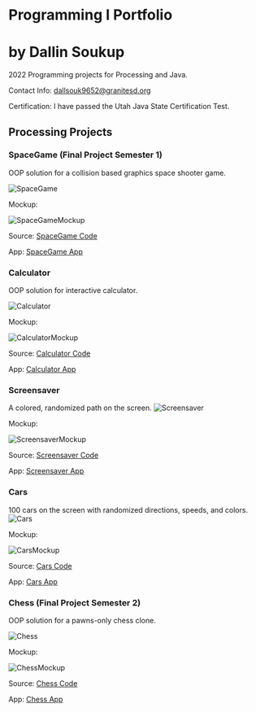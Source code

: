 # Programming I Portfolio

# by Dallin Soukup

2022 Programming projects for Processing and Java.

Contact Info: 
[dallsouk9652@granitesd.org](mailto:dallsouk9652@granitesd.org)

Certification: I have passed the Utah Java State Certification Test.

## Processing Projects

### SpaceGame (Final Project Semester 1)
OOP solution for a collision based graphics space shooter game.

![SpaceGame](https://github.com/9652211/ProgrammingPortfolioDS2022/blob/gh-pages/Images/sg1.png?raw=true)

Mockup: 

![SpaceGameMockup](https://github.com/9652211/ProgrammingPortfolioDS2022/blob/gh-pages/Images/SpaceGameMockup.jpg?raw=true)

Source: 
[SpaceGame Code](https://github.com/9652211/ProgrammingPortfolioDS2022/blob/gh-pages/src/SpaceGame.zip)

App: 
[SpaceGame App](https://github.com/9652211/ProgrammingPortfolioDS2022/blob/gh-pages/apps/SpaceGameWindowsApp.zip)

### Calculator
OOP solution for interactive calculator.

![Calculator](https://github.com/9652211/ProgrammingPortfolioDS2022/blob/gh-pages/Images/calc1.png?raw=true)

Mockup: 

![CalculatorMockup](https://github.com/9652211/ProgrammingPortfolioDS2022/blob/gh-pages/Images/CalculatorMockup.png?raw=true)

Source: 
[Calculator Code](https://github.com/9652211/ProgrammingPortfolioDS2022/blob/gh-pages/src/Calculator.zip)

App: 
[Calculator App](https://github.com/9652211/ProgrammingPortfolioDS2022/blob/gh-pages/apps/CalculatorWindowsApp.zip)

### Screensaver
A colored, randomized path on the screen.
![Screensaver](https://github.com/9652211/ProgrammingPortfolioDS2022/blob/gh-pages/Images/ScreenSaver.png?raw=true)

Mockup: 

![ScreensaverMockup](https://github.com/9652211/ProgrammingPortfolioDS2022/blob/gh-pages/Images/ScreensaverMockup.jpg?raw=true)

Source: 
[Screensaver Code](https://github.com/9652211/ProgrammingPortfolioDS2022/blob/gh-pages/src/Screensaver.pde)

App: 
[Screensaver App](https://github.com/9652211/ProgrammingPortfolioDS2022/blob/gh-pages/apps/ScreensaverWindowsApp.zip)

### Cars
100 cars on the screen with randomized directions, speeds, and colors.
![Cars](https://github.com/9652211/ProgrammingPortfolioDS2022/blob/gh-pages/Images/Cars.png?raw=true)

Mockup: 

![CarsMockup](https://github.com/9652211/ProgrammingPortfolioDS2022/blob/gh-pages/Images/CarsMockup.png?raw=true)

Source: 
[Cars Code](https://github.com/9652211/ProgrammingPortfolioDS2022/blob/gh-pages/src/Cars.zip)

App: 
[Cars App](https://github.com/9652211/ProgrammingPortfolioDS2022/blob/gh-pages/apps/CarsWindowsApp.zip)

### Chess (Final Project Semester 2)
OOP solution for a pawns-only chess clone.

![Chess](https://github.com/9652211/ProgrammingPortfolioDS2022/blob/gh-pages/Images/Chess.png?raw=true)

Mockup: 

![ChessMockup](https://github.com/9652211/ProgrammingProjects/blob/main/images/ChessMockup.png?raw=true)

Source: 
[Chess Code](https://github.com/9652211/ProgrammingPortfolioDS2022/blob/gh-pages/src/SpaceGame.zip)

App: 
[Chess App](https://github.com/9652211/ProgrammingProjects/blob/main/app/application.windows.zip)
